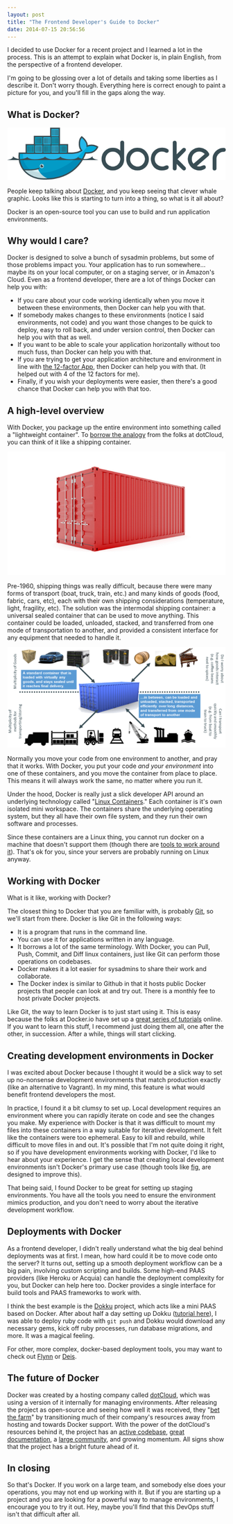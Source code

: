```yaml
---
layout: post
title: "The Frontend Developer's Guide to Docker"
date: 2014-07-15 20:56:56
---
```


I decided to use Docker for a recent project and I learned a lot in the process. This is an attempt to explain what Docker is, in plain English, from the perspective of a frontend developer.

I'm going to be glossing over a lot of details and taking some liberties as I describe it. Don't worry though. Everything here is correct enough to paint a picture for you, and you'll fill in the gaps along the way.

## What is Docker?

<p style="text-align: center;">
  <img alt="" src="/assets/images/Docker_%28container_engine%29_logo.png" />
</p>

People keep talking about [Docker][1], and you keep seeing that clever whale graphic. Looks like this is starting to turn into a thing, so what is it all about?

 [1]: https://www.docker.com/

Docker is an open-source tool you can use to build and run application environments.

## Why would I care?

Docker is designed to solve a bunch of sysadmin problems, but some of those problems impact you. Your application has to run somewhere… maybe its on your local computer, or on a staging server, or in Amazon's Cloud. Even as a frontend developer, there are a lot of things Docker can help you with:

*   If you care about your code working identically when you move it between these environments, then Docker can help you with that.
*   If somebody makes changes to these environments (notice I said environments, not code) and you want those changes to be quick to deploy, easy to roll back, and under version control, then Docker can help you with that as well.
*   If you want to be able to scale your application horizontally without too much fuss, than Docker can help you with that.
*   If you are trying to get your application architecture and environment in line with [the 12-factor App][2], then Docker can help you with that. (It helped out with 4 of the 12 factors for me).
*   Finally, if you wish your deployments were easier, then there's a good chance that Docker can help you with that too.

 [2]: http://12factor.net/

## A high-level overview

With Docker, you package up the entire environment into something called a "lightweight container". To [borrow the analogy][3] from the folks at dotCloud, you can think of it like a shipping container.

 [3]: http://www.slideshare.net/dotCloud/why-docker2bisv4

<p style="text-align: center;">
  <img alt="An intermodal shipping container." src="/assets/images/XSmall_ShippingContainer.jpg" />
</p>

Pre-1960, shipping things was really difficult, because there were many forms of transport (boat, truck, train, etc.) and many kinds of goods (food, fabric, cars, etc), each with their own shipping considerations (temperature, light, fragility, etc). The solution was the intermodal shipping container: a universal sealed container that can be used to move anything. This container could be loaded, unloaded, stacked, and transferred from one mode of transportation to another, and provided a consistent interface for any equipment that needed to handle it.

<p style="text-align: center;">
  <img alt="Various benefits of an intermodal shipping container." src="/assets/images/intermodal-shipping-container.png" />
</p>

Normally you move your code from one environment to another, and pray that it works. With Docker, you put your code *and your environment* into one of these containers, and you move the container from place to place. This means it will always work the same, no matter where you run it.

Under the hood, Docker is really just a slick developer API around an underlying technology called "[Linux Containers][4]." Each container is it's own isolated mini workspace. The containers share the underlying operating system, but they all have their own file system, and they run their own software and processes.

 [4]: https://linuxcontainers.org/

Since these containers are a Linux thing, you cannot run docker on a machine that doesn't support them (though there are [tools to work around it][5]). That's ok for you, since your servers are probably running on Linux anyway.

 [5]: https://github.com/boot2docker/boot2docker

## Working with Docker

What is it like, working with Docker?

The closest thing to Docker that you are familiar with, is probably [Git][6], so we'll start from there. Docker is like Git in the following ways:

 [6]: http://git-scm.com/

*   It is a program that runs in the command line.
*   You can use it for applications written in any language.
*   It borrows a lot of the same terminology. With Docker, you can Pull, Push, Commit, and Diff linux containers, just like Git can perform those operations on codebases.
*   Docker makes it a lot easier for sysadmins to share their work and collaborate.
*   The Docker index is similar to Github in that it hosts public Docker projects that people can look at and try out. There is a monthly fee to host private Docker projects.

Like Git, the way to learn Docker is to just start using it. This is easy because the folks at Docker.io have set up a [great series of tutorials][7] online. If you want to learn this stuff, I recommend just doing them all, one after the other, in succession. After a while, things will start clicking.

 [7]: http://www.docker.com/tryit/

## Creating development environments in Docker

I was excited about Docker because I thought it would be a slick way to set up no-nonsense development environments that match production exactly (like an alternative to Vagrant). In my mind, this feature is what would benefit frontend developers the most.

In practice, I found it a bit clumsy to set up. Local development requires an environment where you can rapidly iterate on code and see the changes you make. My experience with Docker is that it was difficult to mount my files into these containers in a way suitable for iterative development. It felt like the containers were too ephemeral. Easy to kill and rebuild, while difficult to move files in and out. It's possible that I'm not quite doing it right, so if you have development environments working with Docker, I'd like to hear about your experience. I get the sense that creating local development environments isn't Docker's primary use case (though tools like [fig][8], are designed to improve this).

 [8]: http://orchardup.github.io/fig/

That being said, I found Docker to be great for setting up staging environments. You have all the tools you need to ensure the environment mimics production, and you don't need to worry about the iterative development workflow.

## Deployments with Docker

As a frontend developer, I didn't really understand what the big deal behind deployments was at first. I mean, how hard could it be to move code onto the server? It turns out, setting up a smooth deployment workflow can be a big pain, involving custom scripting and builds. Some high-end PAAS providers (like Heroku or Acquia) can handle the deployment complexity for you, but Docker can help here too. Docker provides a single interface for build tools and PAAS frameworks to work with.

I think the best example is the [Dokku][9] project, which acts like a mini PAAS based on Docker. After about half a day setting up Dokku ([tutorial here][10]), I was able to deploy ruby code with `git push` and Dokku would download any necessary gems, kick off ruby processes, run database migrations, and more. It was a magical feeling.

 [9]: https://github.com/progrium/dokku
 [10]: https://www.digitalocean.com/community/tutorials/how-to-use-the-dokku-one-click-digitalocean-image-to-run-a-ruby-on-rails-app

For other, more complex, docker-based deployment tools, you may want to check out [Flynn][11] or [Deis][12].

 [11]: https://flynn.io/
 [12]: http://deis.io/

## The future of Docker

Docker was created by a hosting company called [dotCloud][13], which was using a version of it internally for managing environments. After releasing the project as open-source and seeing how well it was received, they "[bet the farm][14]" by transitioning much of their company's resources away from hosting and towards Docker support. With the power of the dotCloud's resources behind it, the project has an [active codebase][15], [great documentation][16], a [large community][17], and growing momentum. All signs show that the project has a bright future ahead of it.

 [13]: https://www.dotcloud.com/
 [14]: http://5by5.tv/changelog/89 "Their words... not mine."
 [15]: https://github.com/dotcloud/docker/commits/master
 [16]: https://docs.docker.com/
 [17]: https://github.com/dotcloud/docker/stargazers

## In closing

So that's Docker. If you work on a large team, and somebody else does your operations, you may not end up working with it. But if you are starting up a project and you are looking for a powerful way to manage environments, I encourage you to try it out. Hey, maybe you'll find that this DevOps stuff isn't that difficult after all.